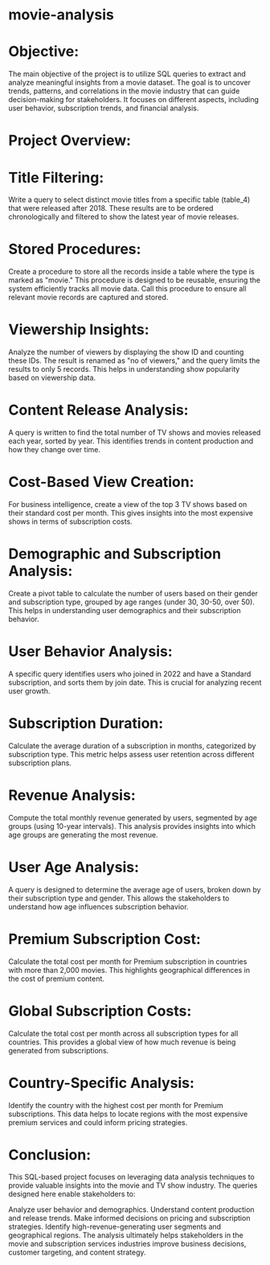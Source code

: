 # movie-analysis
# Objective:
The main objective of the project is to utilize SQL queries to extract and analyze meaningful insights from a movie dataset. The goal is to uncover trends, patterns, and correlations in the movie industry that can guide decision-making for stakeholders. It focuses on different aspects, including user behavior, subscription trends, and financial analysis.

# Project Overview:

# Title Filtering:
Write a query to select distinct movie titles from a specific table (table_4) that were released after 2018. These results are to be ordered chronologically and filtered to show the latest year of movie releases.

# Stored Procedures:
Create a procedure to store all the records inside a table where the type is marked as "movie." This procedure is designed to be reusable, ensuring the system efficiently tracks all movie data.
Call this procedure to ensure all relevant movie records are captured and stored.

# Viewership Insights:
Analyze the number of viewers by displaying the show ID and counting these IDs. The result is renamed as "no of viewers," and the query limits the results to only 5 records. This helps in understanding show popularity based on viewership data.

# Content Release Analysis:
A query is written to find the total number of TV shows and movies released each year, sorted by year. This identifies trends in content production and how they change over time.

# Cost-Based View Creation:
For business intelligence, create a view of the top 3 TV shows based on their standard cost per month. This gives insights into the most expensive shows in terms of subscription costs.

# Demographic and Subscription Analysis:
Create a pivot table to calculate the number of users based on their gender and subscription type, grouped by age ranges (under 30, 30-50, over 50). This helps in understanding user demographics and their subscription behavior.

# User Behavior Analysis:
A specific query identifies users who joined in 2022 and have a Standard subscription, and sorts them by join date. This is crucial for analyzing recent user growth.

# Subscription Duration:
Calculate the average duration of a subscription in months, categorized by subscription type. This metric helps assess user retention across different subscription plans.

# Revenue Analysis:
Compute the total monthly revenue generated by users, segmented by age groups (using 10-year intervals). This analysis provides insights into which age groups are generating the most revenue.

# User Age Analysis:
A query is designed to determine the average age of users, broken down by their subscription type and gender. This allows the stakeholders to understand how age influences subscription behavior.

# Premium Subscription Cost:
Calculate the total cost per month for Premium subscription in countries with more than 2,000 movies. This highlights geographical differences in the cost of premium content.

# Global Subscription Costs:
Calculate the total cost per month across all subscription types for all countries. This provides a global view of how much revenue is being generated from subscriptions.

# Country-Specific Analysis:
Identify the country with the highest cost per month for Premium subscriptions. This data helps to locate regions with the most expensive premium services and could inform pricing strategies.

# Conclusion:
This SQL-based project focuses on leveraging data analysis techniques to provide valuable insights into the movie and TV show industry. The queries designed here enable stakeholders to:

Analyze user behavior and demographics.
Understand content production and release trends.
Make informed decisions on pricing and subscription strategies.
Identify high-revenue-generating user segments and geographical regions.
The analysis ultimately helps stakeholders in the movie and subscription services industries improve business decisions, customer targeting, and content strategy.






